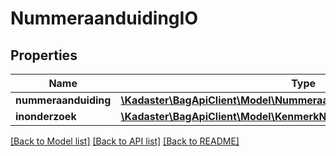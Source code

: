# NummeraanduidingIO

## Properties
Name | Type | Description | Notes
------------ | ------------- | ------------- | -------------
**nummeraanduiding** | [**\Kadaster\BagApiClient\Model\Nummeraanduiding**](Nummeraanduiding.md) |  | 
**inonderzoek** | [**\Kadaster\BagApiClient\Model\KenmerkNummeraanduidingInOnderzoek[]**](KenmerkNummeraanduidingInOnderzoek.md) |  | [optional] 

[[Back to Model list]](../../README.md#documentation-for-models) [[Back to API list]](../../README.md#documentation-for-api-endpoints) [[Back to README]](../../README.md)

